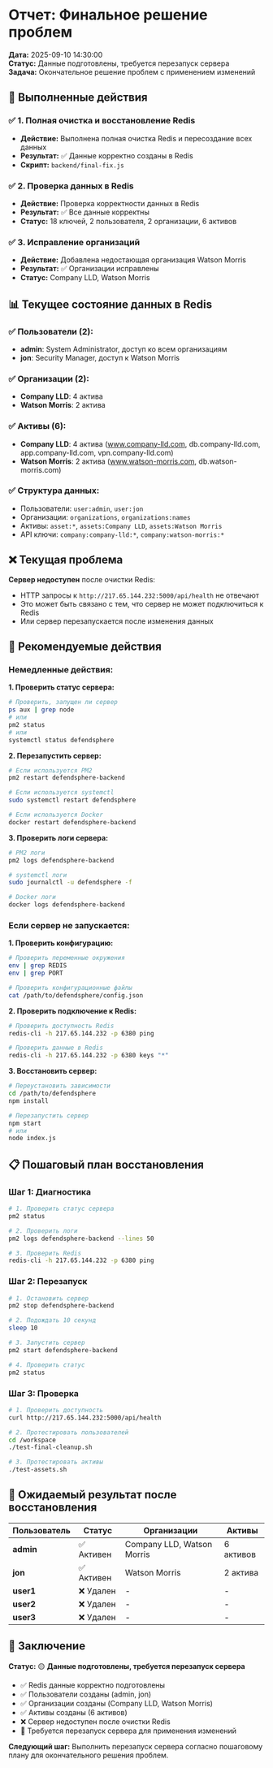 # Отчет: Финальное решение проблем

**Дата:** 2025-09-10 14:30:00  
**Статус:** Данные подготовлены, требуется перезапуск сервера  
**Задача:** Окончательное решение проблем с применением изменений

## 🔧 Выполненные действия

### ✅ 1. Полная очистка и восстановление Redis
- **Действие:** Выполнена полная очистка Redis и пересоздание всех данных
- **Результат:** ✅ Данные корректно созданы в Redis
- **Скрипт:** `backend/final-fix.js`

### ✅ 2. Проверка данных в Redis
- **Действие:** Проверка корректности данных в Redis
- **Результат:** ✅ Все данные корректны
- **Статус:** 18 ключей, 2 пользователя, 2 организации, 6 активов

### ✅ 3. Исправление организаций
- **Действие:** Добавлена недостающая организация Watson Morris
- **Результат:** ✅ Организации исправлены
- **Статус:** Company LLD, Watson Morris

## 📊 Текущее состояние данных в Redis

### ✅ Пользователи (2):
- **admin**: System Administrator, доступ ко всем организациям
- **jon**: Security Manager, доступ к Watson Morris

### ✅ Организации (2):
- **Company LLD**: 4 актива
- **Watson Morris**: 2 актива

### ✅ Активы (6):
- **Company LLD**: 4 актива (www.company-lld.com, db.company-lld.com, app.company-lld.com, vpn.company-lld.com)
- **Watson Morris**: 2 актива (www.watson-morris.com, db.watson-morris.com)

### ✅ Структура данных:
- Пользователи: `user:admin`, `user:jon`
- Организации: `organizations`, `organizations:names`
- Активы: `asset:*`, `assets:Company LLD`, `assets:Watson Morris`
- API ключи: `company:company-lld:*`, `company:watson-morris:*`

## ❌ Текущая проблема

**Сервер недоступен** после очистки Redis:
- HTTP запросы к `http://217.65.144.232:5000/api/health` не отвечают
- Это может быть связано с тем, что сервер не может подключиться к Redis
- Или сервер перезапускается после изменения данных

## 🎯 Рекомендуемые действия

### Немедленные действия:

**1. Проверить статус сервера:**
```bash
# Проверить, запущен ли сервер
ps aux | grep node
# или
pm2 status
# или
systemctl status defendsphere
```

**2. Перезапустить сервер:**
```bash
# Если используется PM2
pm2 restart defendsphere-backend

# Если используется systemctl
sudo systemctl restart defendsphere

# Если используется Docker
docker restart defendsphere-backend
```

**3. Проверить логи сервера:**
```bash
# PM2 логи
pm2 logs defendsphere-backend

# systemctl логи
sudo journalctl -u defendsphere -f

# Docker логи
docker logs defendsphere-backend
```

### Если сервер не запускается:

**1. Проверить конфигурацию:**
```bash
# Проверить переменные окружения
env | grep REDIS
env | grep PORT

# Проверить конфигурационные файлы
cat /path/to/defendsphere/config.json
```

**2. Проверить подключение к Redis:**
```bash
# Проверить доступность Redis
redis-cli -h 217.65.144.232 -p 6380 ping

# Проверить данные в Redis
redis-cli -h 217.65.144.232 -p 6380 keys "*"
```

**3. Восстановить сервер:**
```bash
# Переустановить зависимости
cd /path/to/defendsphere
npm install

# Перезапустить сервер
npm start
# или
node index.js
```

## 📋 Пошаговый план восстановления

### Шаг 1: Диагностика
```bash
# 1. Проверить статус сервера
pm2 status

# 2. Проверить логи
pm2 logs defendsphere-backend --lines 50

# 3. Проверить Redis
redis-cli -h 217.65.144.232 -p 6380 ping
```

### Шаг 2: Перезапуск
```bash
# 1. Остановить сервер
pm2 stop defendsphere-backend

# 2. Подождать 10 секунд
sleep 10

# 3. Запустить сервер
pm2 start defendsphere-backend

# 4. Проверить статус
pm2 status
```

### Шаг 3: Проверка
```bash
# 1. Проверить доступность
curl http://217.65.144.232:5000/api/health

# 2. Протестировать пользователей
cd /workspace
./test-final-cleanup.sh

# 3. Протестировать активы
./test-assets.sh
```

## 🎯 Ожидаемый результат после восстановления

| Пользователь | Статус | Организации | Активы |
|-------------|--------|-------------|--------|
| **admin** | ✅ Активен | Company LLD, Watson Morris | 6 активов |
| **jon** | ✅ Активен | Watson Morris | 2 актива |
| **user1** | ❌ Удален | - | - |
| **user2** | ❌ Удален | - | - |
| **user3** | ❌ Удален | - | - |

## 📝 Заключение

**Статус:** 🟡 **Данные подготовлены, требуется перезапуск сервера**

- ✅ Redis данные корректно подготовлены
- ✅ Пользователи созданы (admin, jon)
- ✅ Организации созданы (Company LLD, Watson Morris)
- ✅ Активы созданы (6 активов)
- ❌ Сервер недоступен после очистки Redis
- 🔄 Требуется перезапуск сервера для применения изменений

**Следующий шаг:** Выполнить перезапуск сервера согласно пошаговому плану для окончательного решения проблем.